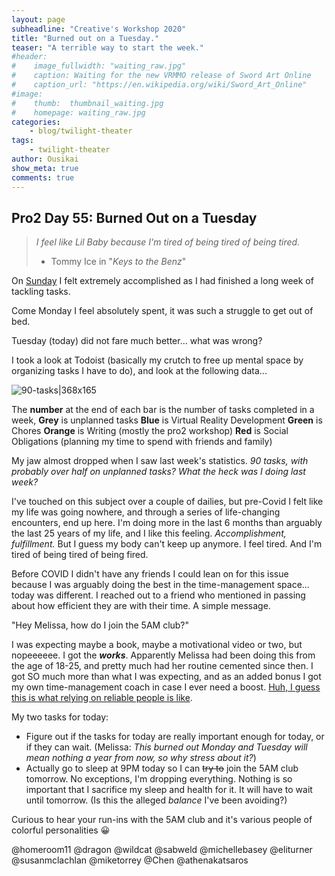 ```yaml
---
layout: page
subheadline: "Creative's Workshop 2020"
title: "Burned out on a Tuesday."
teaser: "A terrible way to start the week."
#header:
#    image_fullwidth: "waiting_raw.jpg"
#    caption: Waiting for the new VRMMO release of Sword Art Online
#    caption_url: "https://en.wikipedia.org/wiki/Sword_Art_Online"
#image:
#    thumb:  thumbnail_waiting.jpg
#    homepage: waiting_raw.jpg
categories:
    - blog/twilight-theater
tags:
    - twilight-theater
author: Ousikai
show_meta: true
comments: true
---
```

## Pro2 Day 55: Burned Out on a Tuesday
> *I feel like Lil Baby because I'm tired of being tired of being tired.*
> - Tommy Ice in "*Keys to the Benz*"

On [Sunday](https://pro2.akimbo.com/t/oscar-k-sandoval-rivera-dailies-tempest-crossing-begins/27179/218?u=mtfallsvr) I felt extremely accomplished as I had finished a long week of tackling tasks. 

Come Monday I feel absolutely spent, it was such a struggle to get out of bed. 

Tuesday (today) did not fare much better... what was wrong? 

I took a look at Todoist (basically my crutch to free up mental space by organizing tasks I have to do), and look at the following data...

 ![90-tasks|368x165](upload://q3v4qDPUCbQ4VF15Vo24IP7c78b.png) 

The **number** at the end of each bar is the number of tasks completed in a week, 
**Grey** is unplanned tasks
**Blue** is Virtual Reality Development
**Green** is Chores
**Orange** is Writing (mostly the pro2 workshop)
**Red** is Social Obligations (planning my time to spend with friends and family)

My jaw almost dropped when I saw last week's statistics. *90 tasks, with probably over half on unplanned tasks? What the heck was I doing last week?* 

I've touched on this subject over a couple of dailies, but pre-Covid I felt like my life was going nowhere, and through a series of life-changing encounters, end up here. I'm doing more in the last 6 months than arguably the last 25 years of my life, and I like this feeling. *Accomplishment, fulfillment.* But I guess my body can't keep up anymore. I feel tired. And I'm tired of being tired of being fired. 

Before COVID I didn't have any friends I could lean on for this issue because I was arguably doing the best in the time-management space... today was different. I reached out to a friend who mentioned in passing about how efficient they are with their time. A simple message. 

"Hey Melissa, how do I join the 5AM club?"

I was expecting maybe a book, maybe a motivational video or two, but nopeeeeee. I got the ***works***. Apparently Melissa had been doing this from the age of 18-25, and pretty much had her routine cemented since then. I got SO much more than what I was expecting, and as an added bonus I got my own time-management coach in case I ever need a boost. [Huh, I guess this is what relying on reliable people is like](https://pro2.akimbo.com/t/oscar-k-sandoval-rivera-dailies-tempest-crossing-begins/27179/187?u=mtfallsvr). 

My two tasks for today:
* Figure out if the tasks for today are really important enough for today, or if they can wait. (Melissa: *This burned out Monday and Tuesday will mean nothing a  year from now, so why stress about it?*)
* Actually go to sleep at 9PM today so I can ~~try to~~ join the 5AM club tomorrow. No exceptions, I'm dropping everything. Nothing is so important that I sacrifice my sleep and health for it. It will have to wait until tomorrow. (Is this the alleged *balance* I've been avoiding?)

Curious to hear your run-ins with the 5AM club and it's various people of colorful personalities :grinning:

@homeroom11 @dragon @wildcat  @sabweld @michellebasey @eliturner @susanmclachlan @miketorrey   @Chen @athenakatsaros